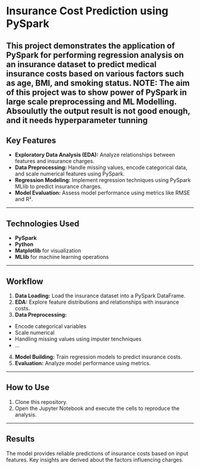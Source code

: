 # Insurance Cost Prediction using PySpark  

This project demonstrates the application of **PySpark** for performing regression analysis on an **insurance dataset** to predict medical insurance costs based on various factors such as age, BMI, and smoking status.
**NOTE: The aim of this project was to show power of PySpark in large scale preprocessing and ML Modelling. Absoulutly the output result is not good enough, and it needs hyperparameter tunning**
---

## Key Features  
- **Exploratory Data Analysis (EDA):** Analyze relationships between features and insurance charges.  
- **Data Preprocessing:** Handle missing values, encode categorical data, and scale numerical features using PySpark.  
- **Regression Modeling:** Implement regression techniques using PySpark MLlib to predict insurance charges.  
- **Model Evaluation:** Assess model performance using metrics like RMSE and R².  

---

## Technologies Used  
- **PySpark**  
- **Python**  
- **Matplotlib** for visualization  
- **MLlib** for machine learning operations  

---

## Workflow  
1. **Data Loading:** Load the insurance dataset into a PySpark DataFrame.  
2. **EDA:** Explore feature distributions and relationships with insurance costs.  
3. **Data Preprocessing:**  
  - Encode categorical variables  
  - Scale numerical
  - Handling missing values using imputer tenchniques
  - ...
4. **Model Building:** Train regression models to predict insurance costs.  
5. **Evaluation:** Analyze model performance using metrics.  

---

## How to Use  
1. Clone this repository.  
2. Open the Jupyter Notebook and execute the cells to reproduce the analysis.  

---

## Results  
The model provides reliable predictions of insurance costs based on input features. Key insights are derived about the factors influencing charges.  
